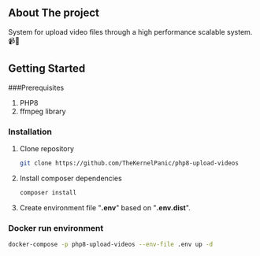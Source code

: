 
## About The project

System for upload video files through a high performance scalable system. :video_camera::floppy_disk:

## Getting Started

###Prerequisites

1. PHP8
2. ffmpeg library

### Installation

1. Clone repository

    ```sh
    git clone https://github.com/TheKernelPanic/php8-upload-videos
    ```

2. Install composer dependencies

    ```sh 
   composer install 
   ```
   
3. Create environment file "__.env__" based on "__.env.dist__".
   
### Docker run environment

```bash 
docker-compose -p php8-upload-videos --env-file .env up -d 
```
